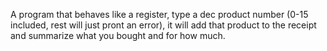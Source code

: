 A program that behaves like a register, type a dec product number (0-15 included, rest will just pront an error),
it will add that product to the receipt and summarize what you bought and for how much.
